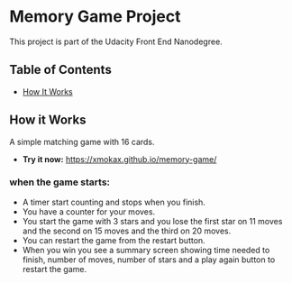 # Memory Game Project

This project is part of the Udacity Front End Nanodegree.

## Table of Contents

* [How It Works](#How-It-Works)

## How it Works
A simple matching game with 16 cards.
* **Try it now:** https://xmokax.github.io/memory-game/

### when the game starts:
* A timer start counting and stops when you finish.
* You have a counter for your moves.
* You start the game with 3 stars and you lose the first star on 11 moves and the second on 15 moves and the third on 20 moves.
* You can restart the game from the restart button.
* When you win you see a summary screen showing time needed to finish, number of moves, number of stars and a play again button to restart the game.